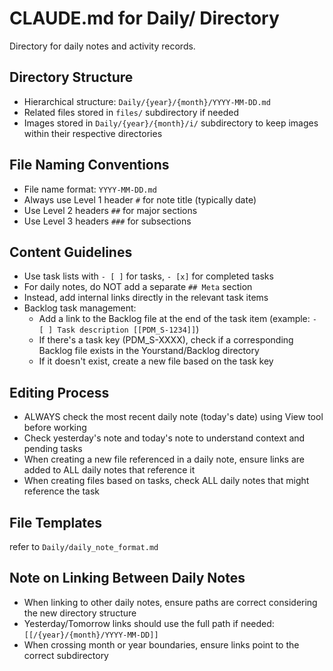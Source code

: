 # CLAUDE.md for Daily/ Directory

Directory for daily notes and activity records.

## Directory Structure

- Hierarchical structure: `Daily/{year}/{month}/YYYY-MM-DD.md`
- Related files stored in `files/` subdirectory if needed
- Images stored in `Daily/{year}/{month}/i/` subdirectory to keep images within their respective directories

## File Naming Conventions

- File name format: `YYYY-MM-DD.md`
- Always use Level 1 header `#` for note title (typically date)
- Use Level 2 headers `##` for major sections
- Use Level 3 headers `###` for subsections

## Content Guidelines

- Use task lists with `- [ ]` for tasks, `- [x]` for completed tasks
- For daily notes, do NOT add a separate `## Meta` section
- Instead, add internal links directly in the relevant task items
- Backlog task management:
  - Add a link to the Backlog file at the end of the task item (example: `- [ ] Task description [[PDM_S-1234]]`)
  - If there's a task key (PDM_S-XXXX), check if a corresponding Backlog file exists in the Yourstand/Backlog directory
  - If it doesn't exist, create a new file based on the task key

## Editing Process

- ALWAYS check the most recent daily note (today's date) using View tool before working
- Check yesterday's note and today's note to understand context and pending tasks
- When creating a new file referenced in a daily note, ensure links are added to ALL daily notes that reference it
- When creating files based on tasks, check ALL daily notes that might reference the task

## File Templates

refer to `Daily/daily_note_format.md`

## Note on Linking Between Daily Notes

- When linking to other daily notes, ensure paths are correct considering the new directory structure
- Yesterday/Tomorrow links should use the full path if needed: `[[/{year}/{month}/YYYY-MM-DD]]`
- When crossing month or year boundaries, ensure links point to the correct subdirectory
